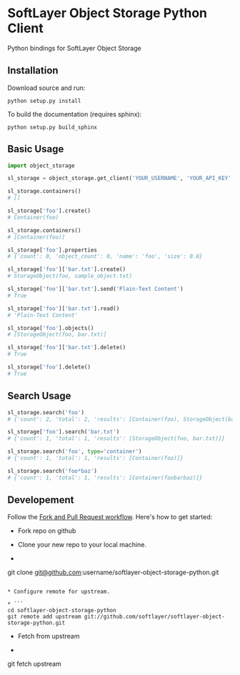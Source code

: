 SoftLayer Object Storage Python Client
======================================
Python bindings for SoftLayer Object Storage

Installation
------------
Download source and run:

```
python setup.py install
```

To build the documentation (requires sphinx):

```
python setup.py build_sphinx
```

Basic Usage
----------

```python
import object_storage

sl_storage = object_storage.get_client('YOUR_USERNAME', 'YOUR_API_KEY', datacenter='dal05')

sl_storage.containers()
# []

sl_storage['foo'].create()
# Container(foo)

sl_storage.containers()
# [Container(foo)]

sl_storage['foo'].properties
# {'count': 0, 'object_count': 0, 'name': 'foo', 'size': 0.0}

sl_storage['foo']['bar.txt'].create()
# StorageObject(foo, sample_object.txt)

sl_storage['foo']['bar.txt'].send('Plain-Text Content')
# True

sl_storage['foo']['bar.txt'].read()
# 'Plain-Text Content'

sl_storage['foo'].objects()
# [StorageObject(foo, bar.txt)]

sl_storage['foo']['bar.txt'].delete()
# True

sl_storage['foo'].delete()
# True
```

Search Usage
------------
```python
sl_storage.search('foo')
# {'count': 2, 'total': 2, 'results': [Container(foo), StorageObject(bar, foo)]}

sl_storage['foo'].search('bar.txt')
# {'count': 1, 'total': 1, 'results': [StorageObject(foo, bar.txt)]}

sl_storage.search('foo', type='container')
# {'count': 1, 'total': 1, 'results': [Container(foo)]}

sl_storage.search('foo*baz')
# {'count': 1, 'total': 1, 'results': [Container(foobarbaz)]}
```

Developement
------------
Follow the [Fork and Pull Request workflow](https://github.com/sevntu-checkstyle/sevntu.checkstyle/wiki/Fork-and-Pull-Request-workflow
). Here's how to get started:

* Fork repo on github
* Clone your new repo to your local machine.

* ``` 
git clone git@github.com:username/softlayer-object-storage-python.git 
```

* Configure remote for upstream.

* ```
cd softlayer-object-storage-python
git remote add upstream git://github.com/softlayer/softlayer-object-storage-python.git
```

* Fetch from upstream

* ``` 
git fetch upstream
```
